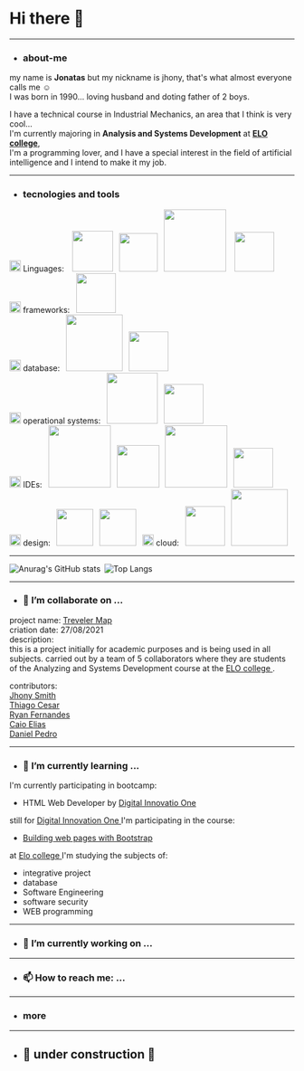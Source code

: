 # Hi there 👋 # 
---
* ### about-me ###
my name is **Jonatas** but my nickname is jhony, that's what almost everyone calls me ☺️  
I was born in 1990...
loving husband and doting father of 2 boys.

I have a technical course in Industrial Mechanics, an area that I think is very cool...  
I'm currently majoring in **Analysis and Systems Development** at **[ELO college](https://faculdadeelo.com.br)**,   
I'm a programming lover, and I have a special interest in the field of artificial intelligence and I intend to make it my job.


---
* ### tecnologies and tools ###  

<img src="https://image.flaticon.com/icons/png/128/2809/2809425.png" width="20" heigth="20"><a> Linguages:</a> &ensp; <img src="https://img.shields.io/badge/HTML5-E34F26?style=for-the-badge&logo=html5&logoColor=white" width="72">&ensp; <img src="https://img.shields.io/badge/CSS3-1572B6?style=for-the-badge&logo=css3&logoColor=white" width="68" >&ensp; <img src="https://img.shields.io/badge/JavaScript-F7DF1E?style=for-the-badge&logo=javascript&logoColor=black" width="110" > &ensp; <img src="https://img.shields.io/badge/Java-ED8B00?style=for-the-badge&logo=java&logoColor=white" width="70px" >     
<img src="https://image.flaticon.com/icons/png/128/2620/2620969.png" width="20" heigth="20"><a> frameworks:</a>&ensp; <img src="https://img.shields.io/badge/Spring-6DB33F?style=for-the-badge&logo=spring&logoColor=white" width="70px" >   
<img src="https://image.flaticon.com/icons/png/128/2818/2818690.png" width="20" heigth="20"><a> database:</a>&ensp; <img src="https://img.shields.io/badge/PostgreSQL-316192?style=for-the-badge&logo=postgresql&logoColor=white" width="100px" >&ensp; <img src="https://img.shields.io/badge/MySQL-00000F?style=for-the-badge&logo=mysql&logoColor=white" width="70px" >  
<img src="https://cdn-icons-png.flaticon.com/512/1935/1935091.png" width="20" heigth="20"><a> operational systems:</a>&ensp; <img src="https://img.shields.io/badge/Windows-0078D6?style=for-the-badge&logo=windows&logoColor=white" width="90px" >&ensp; <img src="https://img.shields.io/badge/Linux-FCC624?style=for-the-badge&logo=linux&logoColor=black" width="70px" >  
<img src="https://img1.freepng.es/20180320/kyq/kisspng-brand-font-apps-ide-5ab0fae896ce88.1427934115215480086177.jpg" width="20" heigth="20"><a> IDEs:</a>&ensp; <img src="https://img.shields.io/badge/Visual_Studio-5C2D91?style=for-the-badge&logo=visual%20studio&logoColor=white" width="110px" >&ensp; <img src="https://img.shields.io/badge/Eclipse-2C2255?style=for-the-badge&logo=eclipse&logoColor=white" width="75px" >&ensp; <img src="https://img.shields.io/badge/IntelliJIDEA-000000.svg?style=for-the-badge&logo=intellij-idea&logoColor=white" width="110px" >&ensp; <img src="https://pbs.twimg.com/media/Dp3nCCdXgAEIMxM.png" width="70px" >  
<img src="https://img-premium.flaticon.com/png/128/3528/premium/3528660.png?token=exp=1627261910~hmac=1b8b4b35e15912412c4197f3c4213387" width="20" heigth="20"><a> design:</a>&ensp; <img src="https://img.shields.io/badge/Figma-F24E1E?style=for-the-badge&logo=figma&logoColor=white" width="65px" >&ensp; <img src="https://img.shields.io/badge/gimp-5C5543?style=for-the-badge&logo=gimp&logoColor=white" width="65px" >&ensp;
<img src="https://image.flaticon.com/icons/png/128/402/402306.png" width="20" heigth="20"><a> cloud:</a>&ensp; <img src="https://img.shields.io/badge/Heroku-430098?style=for-the-badge&logo=heroku&logoColor=white" width="70px" >&ensp; <img src="https://img.shields.io/badge/Amazon_AWS-232F3E?style=for-the-badge&logo=amazon-aws&logoColor=white" width="100px" >  


---
  
![Anurag's GitHub stats](https://github-readme-stats.vercel.app/api?username=JhonySmithSilva&show_icons=true&theme=radical)&ensp;![Top Langs](https://github-readme-stats.vercel.app/api/top-langs/?username=JhonySmithSilva&show_icons=true&theme=radical&card_width=300)



  

---
* ### 👯 I’m collaborate on ...
project name: <a href="https://github.com/travelerMap">Treveler Map</a>\
criation date: 27/08/2021\
description:\
    this is a project initially for academic purposes and is being used in all subjects. carried out by a team of 5 collaborators where they are students of the Analyzing and Systems Development course at the <a href="https://faculdadeelo.com.br/"> ELO college </a>.

contributors:\
<a href="https://github.com/JhonySmithSilva">Jhony Smith</a> \
<a href="https://github.com/thiagocsr">Thiago Cesar</a> \
<a href="https://github.com/xRy4n">Ryan Fernandes</a> \
<a href="https://github.com/CaioElias2001">Caio Elias</a> \
<a href="https://github.com/DanielPedroSantos">Daniel Pedro</a>

---
* ### 🌱 I’m currently learning ...

I'm currently participating in bootcamp:
* HTML Web Developer by <a href="https://web.digitalinnovation.one/track/html-web-developer"> Digital Innovatio One </a> 

still for <a href="https://web.digitalinnovation.one/home"> Digital Innovation One </a> I'm participating in the course:
* <a href="https://web.digitalinnovation.one/course/crie-paginas-responsivas-na-web-utilizando-um-poderoso-framework/learning/d5695916-44d4-4d47-9db4-0bc829264835?back=/track/html-web-developer"> Building web pages with Bootstrap </a>

at <a href="https://faculdadeelo.com.br/"> Elo college </a> I'm studying the subjects of:
* integrative project
* database
* Software Engineering
* software security
* WEB programming


---
* ### 🔭 I’m currently working on ...



---
* ### 📫 How to reach me: ...

<!--
---
* ### 🤔 I’m looking for help with ... 
---
* ### 💬 Ask me about ... 
---
* ### 📫 How to reach me: ...
---
* ### 😄 Pronouns: ...
---
* ### ⚡ Fun fact: ... 

-->

---
* ### more ###  

  


---
  
* ## :construction: under construction :construction: ##




<!--
**JhonySmithSilva/JhonySmithSilva** is a ✨ _special_ ✨ repository because its `README.md` (this file) appears on your GitHub profile.

Here are some ideas to get you started:

- 🔭 I’m currently working on ...
- 🌱 I’m currently learning ...
- 👯 I’m looking to collaborate on ...
- 🤔 I’m looking for help with ...
- 💬 Ask me about ...
- 📫 How to reach me: ...
- 😄 Pronouns: ...
- ⚡ Fun fact: ...
-->
